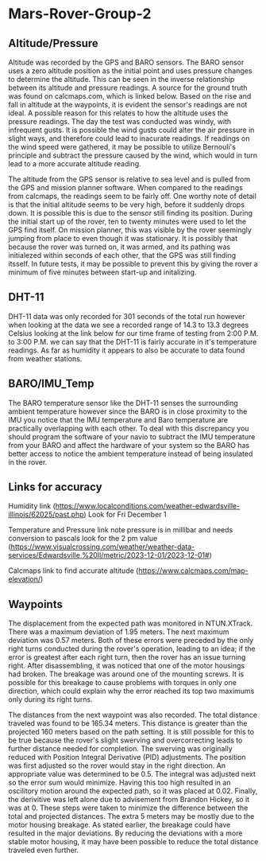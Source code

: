 # Mars-Rover-Group-2

## Altitude/Pressure

Altitude was recorded by the GPS and BARO sensors. The BARO sensor uses a zero altitude position as the initial point and uses pressure changes to determine the altitude. This can be seen in the inverse relationship between its altitude and pressure readings. A source for the ground truth was found on calcmaps.com, which is linked below. Based on the rise and fall in altitude at the waypoints, it is evident the sensor's readings are not ideal. A possible reason for this relates to how the altitude uses the pressure readings. The day the test was conducted was windy, with infrequent gusts. It is possible the wind gusts could alter the air pressure in slight ways, and therefore could lead to inacurate readings. If readings on the wind speed were gathered, it may be possible to utilize Bernouli's principle and subtract the pressure caused by the wind, which would in turn lead to a more accurate altitude reading.

The altitude from the GPS sensor is relative to sea level and is pulled from the GPS and mission planner software. When compared to the readings from calcmaps, the readings seem to be fairly off. One worthy note of detail is that the initial altitude seems to be very high, before it suddenly drops down. It is possible this is due to the sensor still finding its position. During the initial start up of the rover, ten to twenty minutes were used to let the GPS find itself. On mission planner, this was visible by the rover seemingly jumping from place to even though it was stationary. It is possibly that because the rover was turned on, it was armed, and its pathing was initialezed within seconds of each other, that the GPS was still finding itsself. In future tests, it may be possible to prevent this by giving the rover a minimum of five minutes between start-up and initalizing.  



## DHT-11

DHT-11 data was only recorded for 301 seconds of the total run however when looking at the data we see a recorded range of 14.3 to 13.3 degrees Celsius looking at the link below for our time frame of testing from 2:00 P.M. to 3:00 P.M. we can say that the DHT-11 is fairly accurate in it's temperature readings. As far as humidity it appears to also be accurate to data found from weather stations.




## BARO/IMU_Temp 

The BARO temperature sensor like the DHT-11 senses the surrounding ambient temperature however since the BARO is in close proximity to the IMU you notice that the IMU temperature and Baro temperature are practically overlapping with each other. To deal with this discrepancy you should program the software of your navio to subtract the IMU temperature from your BARO and affect the hardware of your system so the BARO has better access to notice the ambient temperature instead of being insulated in the rover.

## Links for accuracy 
Humidity link (https://www.localconditions.com/weather-edwardsville-illinois/62025/past.php) Look for Fri December 1

Temperature and Pressure link note pressure is in millibar and needs conversion to pascals look for the 2 pm value (https://www.visualcrossing.com/weather/weather-data-services/Edwardsville,%20Il/metric/2023-12-01/2023-12-01#)

Calcmaps link to find accurate altitude  (https://www.calcmaps.com/map-elevation/)



## Waypoints

The displacement from the expected path was monitored in NTUN.XTrack. There was a maximum deviation of 1.95 meters. The next maximum deviation was 0.57 meters. 
Both of these errors were preceded by the only right turns conducted during the rover's operation, leading to an idea; if the error is greatest after each right turn, then the rover has an issue turning right. After disassembling, it was noticed that one of the motor housings had broken. The breakage was around one of the mounting screws. It is possible for this breakage to cause problems with torques in only one direction, which could explain why the error reached its top two maximums only during its right turns.

The distances from the next waypoint was also recorded. The total distance traveled was found to be 165.34 meters. This distance is greater than the projected 160 meters based on the path setting. It is still possible for this to be true because the rover's slight swerving and overcorrecting leads to further distance needed for completion. The swerving was originally reduced with Position Integral Derivative (PID) adjustments. The position was first adjusted so the rover would stay in the right direction. An appropriate value was determined to be 0.5. The integral was adjusted next so the error sum would minimize. Having this too high resulted in an oscilitory motion around the expected path, so it was placed at 0.02. Finally, the derivitive was left alone due to advisement from Brandon Hickey, so it was at 0. These steps were taken to minimize the difference between the total and projected distances. The extra 5 meters may be mostly due to the motor housing breakage. As stated earlier, the breakage could have resulted in the major deviations. By reducing the deviations with a more stable motor housing, it may have been possible to reduce the total distance traveled even further.
